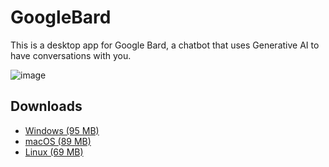 # GoogleBard

This is a desktop app for Google Bard, a chatbot that uses Generative AI to have conversations with you.

![image](https://github.com/HackWithSumit/GoogleBard/assets/120317751/59568b84-6329-4daa-b4f3-812964c0a105)

## Downloads

- [Windows (95 MB)](https://github.com/mantreshkhurana/Google-Bard-electron/releases/download/1.0.0/Google-Bard-v1.0.0-windows.zip)
- [macOS (89 MB)](https://github.com/mantreshkhurana/Google-Bard-electron/releases/download/1.0.0/Google-Bard-v1.0.0-darwin.zip)
- [Linux (69 MB)](https://github.com/mantreshkhurana/Google-Bard-electron/releases/download/1.0.0/Google-Bard-v1.0.0-linux.tar.xz)



